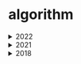 # algorithm
<details markdown="1">
<summary> 2022 </summary>

| | 문제                                                         | 답                                                           | 날짜 |
|---| :----------------------------------------------------------- | ------------------------------------------------------------ | ------------------------------------------------------------ |
|1| 문자 찾기 |[Done](https://github.com/gyoungeunbae/algorithm/blob/master/Answer/Main20221.java) | 2021.12.29|
|2| 대소문자 변환 |[Done](https://github.com/gyoungeunbae/algorithm/blob/master/Answer/2022/Main20222.java) | 2021.12.29|
|3| 문장 속 단어 | | ||
|4| 단어 뒤집기 | | ||
|5| 특정 문자 뒤집기 | | ||
|6| 중복문자제거 | | ||
|7| 회문 문자열 | | ||
|8| 유효한 팰린드롬 | | ||
|9| 숫자만 추출 | | ||
|10| 가장 짧은 문자거리 | | ||
|11| 문자열 압축 | | ||
|12| 암호 | | ||
|13| 큰 수 출력하기 | | ||
|14| 보이는 학생 | | ||
|15| 가위 바위 보 | | ||
|16| 피보나치 수열 | | ||
|17| 소수(에라토스테네스 체) | | ||
|18| 피보나치 수열 | | ||
|19| 뒤집은 소수 | | ||
|20| 피보나치 수열 | | ||
|21| 점수계산 | | ||
|22| 등수구하기 | | ||
|23| 격자판 최대합 | | ||
|24| 봉우리 | | ||
|25| 임시반장 정하기 | | ||
|26| 멘토링 | | ||
|27| 두 배열 합치기 | | ||
|28| 공통원소 구하기 | | ||
|29| 최대 매출 | | ||
</details>
<details markdown="1">
<summary> 2021 </summary>

| | 문제                                                         | 답                                                           |
|---| :----------------------------------------------------------- | ------------------------------------------------------------ |
|1|  [9093 단어 뒤집기](https://www.acmicpc.net/problem/9093)| [Done](https://github.com/gyoungeunbae/algorithm/tree/master/Answer/bj/9093/Main.java)|
|2|  [9012 괄호](https://www.acmicpc.net/problem/9012)|[Done](https://github.com/gyoungeunbae/algorithm/blob/master/Answer/bj/9012/Main.java)|
|3|  [1874 스택 수열](https://www.acmicpc.net/problem/1874) | △ |
|4|  [1406 에디터](https://www.acmicpc.net/problem/1406) | [Done](https://github.com/gyoungeunbae/algorithm/blob/master/Answer/bj/1406/Main.java)|
|5|  [17413 단어뒤집기2](https://www.acmicpc.net/problem/17413) | [Done](https://github.com/gyoungeunbae/algorithm/blob/master/Answer/bj/17413/Main.java)|
|6|  [10799 쇠막대기](https://www.acmicpc.net/problem/10799) | [Done](https://github.com/gyoungeunbae/algorithm/blob/master/Answer/bj/10799/Main.java)|
|7|  [17298 오큰수](https://www.acmicpc.net/problem/17298) | [Done](https://github.com/gyoungeunbae/algorithm/blob/master/Answer/bj/17298/Main.java)|
|8|  [10430 나머지](https://www.acmicpc.net/problem/10430) | [Done](https://github.com/gyoungeunbae/algorithm/blob/master/Answer/bj/10430/Main.java)|
|9|  [2609 최대공약수 최소공배수](https://www.acmicpc.net/problem/2609) | [Done](https://github.com/gyoungeunbae/algorithm/blob/master/Answer/bj/2609/Main.java)|
|10| [1978 소수찾기](https://www.acmicpc.net/problem/1978) | [Done](https://github.com/gyoungeunbae/algorithm/blob/master/Answer/bj/1978/Main.java)|
|11| [1929 소수구하기](https://www.acmicpc.net/problem/1929) | [Done](https://github.com/gyoungeunbae/algorithm/blob/master/Answer/bj/1929/Main.java)|
|12| [6588 골드바흐의 추측](https://www.acmicpc.net/problem/6588) | [Done](https://github.com/gyoungeunbae/algorithm/blob/master/Answer/bj/6588/Main.java)|
|13| [10872 팩토리얼](https://www.acmicpc.net/problem/10872) | [Done](https://github.com/gyoungeunbae/algorithm/blob/master/Answer/bj/10872/Main.java)|
|14| [1676 팩토리얼 0의 개수](https://www.acmicpc.net/problem/1676) | [Done](https://github.com/gyoungeunbae/algorithm/blob/master/Answer/bj/1676/Main.java)|
|15| [2004 조합 0의 개수](https://www.acmicpc.net/problem/2004) | [Done](https://github.com/gyoungeunbae/algorithm/blob/master/Answer/bj/2004/Main.java)|
|16| [9613 GCD 합](https://www.acmicpc.net/problem/9613) | [Done](https://github.com/gyoungeunbae/algorithm/blob/master/Answer/bj/9613/Main.java)|
|17| [17087 숨바꼭질6](https://www.acmicpc.net/problem/17087) | [Done](https://github.com/gyoungeunbae/algorithm/blob/master/Answer/bj/17087/Main.java)|
|18| [1373 2진수 8진수](https://www.acmicpc.net/problem/1373) | [Done](https://github.com/gyoungeunbae/algorithm/blob/master/Answer/bj/1373/Main.java)|
|19| 2진수를 문자열로 변환하기 | [Done](https://github.com/gyoungeunbae/algorithm/blob/master/Answer/Main12.java)
|20| [Shortest distance to every other character from given character](https://www.geeksforgeeks.org/shortest-distance-to-every-other-character-from-given-character/) | [Done](https://github.com/gyoungeunbae/algorithm/blob/master/Answer/Main13.java)
|21| [Extract all integers from string](https://www.geeksforgeeks.org/extract-integers-string-c/) | [Done](https://github.com/gyoungeunbae/algorithm/blob/master/Answer/Main9.java)
|22| 중복 문자열 제거 | [Done](https://github.com/gyoungeunbae/algorithm/blob/master/Answer/RemoveDuplicate.java)
|23| 회문 문자열 | [Done](https://github.com/gyoungeunbae/algorithm/blob/master/Answer/Palindrome.java)
|24| 특정문자열 뒤집기 | [Done](https://github.com/gyoungeunbae/algorithm/blob/master/Answer/ReverseLetters.java)
|25| 문자 찾기 | [Done](https://github.com/gyoungeunbae/algorithm/blob/master/Answer/FindCharacter.java)
|26| 문장 속 단어 | [Done](https://github.com/gyoungeunbae/algorithm/blob/master/Answer/WordInSentence.java)
|27| 대소문자 변환 | [Done](https://github.com/gyoungeunbae/algorithm/blob/master/Answer/UpperCaseLowerCase.java)
|28| 큰 수 출력하기 | [Done](https://github.com/gyoungeunbae/algorithm/blob/master/Answer/BetterThanBefore.java)
|29| 보이는 학생 | [Done](https://github.com/gyoungeunbae/algorithm/blob/master/Answer/Student.java)
|30| 가위바위보 | [Done](https://github.com/gyoungeunbae/algorithm/blob/master/Answer/RockScissor.java)
|31| 뒤집은 소수 | [Done](https://github.com/gyoungeunbae/algorithm/blob/master/Answer/ReversedPrimeNumber.java)
|32| 점수 계산 | [Done](https://github.com/gyoungeunbae/algorithm/blob/master/Answer/Score.java)
|33| 등수 계산 | [Done](https://github.com/gyoungeunbae/algorithm/blob/master/Answer/RankCalculator.java)
|34| 격자 최대합 | [Done](https://github.com/gyoungeunbae/algorithm/blob/master/Answer/MaxNumber.java)
|35| 봉우리 | [Done](https://github.com/gyoungeunbae/algorithm/blob/master/Answer/Peaks.java)
|36| 임시 반장 정하기 | [Done](https://github.com/gyoungeunbae/algorithm/blob/master/Answer/ChairMan.java)
|37| 멘토링 | [Done](https://github.com/gyoungeunbae/algorithm/blob/master/Answer/Mentoring.java)
|38| 두 배열 합치기 | [Done](https://github.com/gyoungeunbae/algorithm/blob/master/Answer/MergeArrays.java)
|39| 최대 매출 | [Done](https://github.com/gyoungeunbae/algorithm/blob/master/Answer/MaxSales.java)
|40| 학급 회장 | [Done](https://github.com/gyoungeunbae/algorithm/blob/master/Answer/PeerLeader.java)
|41| [x만큼 간격이 있는 n개의 숫자](https://programmers.co.kr/learn/courses/30/lessons/12954) | [Done](https://github.com/gyoungeunbae/algorithm/blob/master/Answer/Solution12954.java)
|42| [행렬의 덧셈](https://programmers.co.kr/learn/courses/30/lessons/12950) | [Done](https://github.com/gyoungeunbae/algorithm/blob/master/Answer/Solution12950.java)
|43| [핸드폰 번호 가리기](https://programmers.co.kr/learn/courses/30/lessons/12948) | [Done](https://github.com/gyoungeunbae/algorithm/blob/master/Answer/Solution12948.java)
|44| [하샤드](https://programmers.co.kr/learn/courses/30/lessons/12947) |[Done](https://github.com/gyoungeunbae/algorithm/blob/master/Answer/Solution12947.java)
|45| [평균 구하기](https://programmers.co.kr/learn/courses/30/lessons/12944) |[Done](https://github.com/gyoungeunbae/algorithm/blob/master/Answer/Solution12944.java)
|46| [콜라츠 추측](https://programmers.co.kr/learn/courses/30/lessons/12943) | [Done](https://github.com/gyoungeunbae/algorithm/blob/master/Answer/Solution12943.java)
|47| [짝수와 홀수](https://programmers.co.kr/learn/courses/30/lessons/12937) |[Done](https://github.com/gyoungeunbae/algorithm/blob/master/Answer/Solution12937.java)
---
### SQL 
| | 문제                                                         | 답                                                           |
|---| :----------------------------------------------------------- | ------------------------------------------------------------ |
|1|  [모든 레코드 조회하기](https://programmers.co.kr/learn/courses/30/lessons/59034)| [Done](https://github.com/gyoungeunbae/algorithm/sql/solution1.sql)|
|2|  [역순 정렬하기](https://programmers.co.kr/learn/courses/30/lessons/59035)| [Done](https://github.com/gyoungeunbae/algorithm/sql/solution2.sql)|
|3|  [아픈 동물 찾기](https://programmers.co.kr/learn/courses/30/lessons/59036)| [Done](https://github.com/gyoungeunbae/algorithm/sql/solution3.sql)|
|4|  [어린 동물 찾기](https://programmers.co.kr/learn/courses/30/lessons/59037)| [Done](https://github.com/gyoungeunbae/algorithm/sql/solution4.sql)|
|5|  [동물의 아이디와 이름](https://programmers.co.kr/learn/courses/30/lessons/59403)| [Done](https://github.com/gyoungeunbae/algorithm/sql/solution5.sql)|
|6|  [여러 기준으로 정렬하기](https://programmers.co.kr/learn/courses/30/lessons/59404)| [Done](https://github.com/gyoungeunbae/algorithm/sql/solution6.sql)|
|7|  [상위 n개 레코드](https://programmers.co.kr/learn/courses/30/lessons/59405)| [Done](https://github.com/gyoungeunbae/algorithm/sql/solution7.sql)|

---
</details>

<details markdown="1">
<summary> 2018 </summary>

| 문제                                                         | 답                                                           |
| :----------------------------------------------------------- | ------------------------------------------------------------ |
| [2019-04-15(수) Chocolate-Feast](<https://www.hackerrank.com/challenges/chocolate-feast/forum>) | [완료](<https://github.com/gyoungeunbae/algorithm/blob/master/Answer/ChocolateFeast.java>) |
| [2019-04-10(수) Counting-Valleys](<https://www.hackerrank.com/challenges/counting-valleys/problem>) | [완료](<https://github.com/gyoungeunbae/Daily-algorithm/blob/master/Answer/Counting-Valleys.java>) |
| [2019-04-03(수) Cats and a Mouse](<https://www.hackerrank.com/challenges/cats-and-a-mouse/problem>) | [완료](<https://github.com/gyoungeunbae/Daily-algorithm/blob/master/Answer/CatsandMouse.java>) |
| [2019-04-01(월)Cut the Sticks](<https://www.hackerrank.com/challenges/cut-the-sticks/problem>) | [완료](<https://github.com/gyoungeunbae/Daily-algorithm/blob/master/Answer/CuttheSticks.java>) |
|                                                              |                                                              |
|                                                              |                                                              |
|                                                              |                                                              |
|                                                              |                                                              |
| 2018-10-31(수)  **주어진 두 수의 최대 공약수와 최소 공배수를 구한다** |                                                              |
| 2018-10-29(월)  **주어진 문자열을 int 형으로 변환한다.**     | [완료](https://github.com/gyoungeunbae/Daily-algorithm/blob/master/Answer/StringToInt.java) |
| 2018-10-29(월)  **주어진 문자열을 역순으로 출력한다.**       | [완료](https://github.com/gyoungeunbae/Daily-algorithm/blob/master/Answer/ReverseString.java) |
| 2018-10-29(월)   **주어진 문자열에서 문자열을 구성하고 있는 각각의 문자열들이 고유한지를 판단한다.** | [완료](https://github.com/gyoungeunbae/Daily-algorithm/blob/master/Answer/CharacteristicValue.java) |
| [2018-04-17(화) Extra Long Factorials](https://www.hackerrank.com/challenges/extra-long-factorials/problem) |                                                              |
| [2018-03-02(금) Equalize the Array]( https://www.hackerrank.com/challenges/equality-in-a-array/problem) |                                                              |
| [2018-02-28(수) Viral Advertising](https://www.hackerrank.com/challenges/strange-advertising/problem) |                                                              |
| [2018-02-27(화) Tree: Postorder Traversal](https://www.hackerrank.com/challenges/tree-postorder-traversal/problem) |                                                              |
| [2018-02-26(월) Breaking the Records](https://www.hackerrank.com/challenges/breaking-best-and-worst-records/problem) |                                                              |
| [2018-02-21(수) Encryption](https://www.hackerrank.com/challenges/encryption/problem) |                                                              |
| [2018-02-19(월) Journey to the Moon](https://www.hackerrank.com/challenges/journey-to-the-moon/problem) |                                                              |
| [2018-02-14(수) Beautiful Days at the Moview](https://www.hackerrank.com/challenges/beautiful-days-at-the-movies/problem) | 진행                                                         |
| [2018-02-13(화) Tree: Preorder Traversal](https://www.hackerrank.com/challenges/tree-preorder-traversal/problem) |                                                              |
| [2018-02-12(월) Electronics Shop](https://www.hackerrank.com/challenges/electronics-shop/problem) | [완료](https://github.com/gyoungeunbae/Daily-algorithm/blob/master/Answer/ElectronicsShop.java) |
| [2018-02-07(수) Flipping the Matrix](https://www.hackerrank.com/challenges/flipping-the-matrix/problem) |                                                              |
| [2018-02-05(월) Tower Breakers](https://www.hackerrank.com/challenges/tower-breakers-1/problem) |                                                              |
| [2018-02-02(금) Even Tree](https://www.hackerrank.com/challenges/even-tree/problem) |                                                              |
| [2018-02-01(목) Drawing Book](https://www.hackerrank.com/challenges/drawing-book/problem) |                                                              |
| [2018-01-31(수) Find Digits](https://www.hackerrank.com/challenges/find-digits/problem) |                                                              |
| [2018-01-30(화) camelcase](https://www.hackerrank.com/challenges/camelcase/problem) |                                                              |
| [2018-01-29(월)Sherlock and the valid String](https://www.hackerrank.com/challenges/sherlock-and-valid-string/problem) | [완료](https://github.com/gyoungeunbae/Daily-algorithm/blob/master/Answer/SherlockandtheValidString.java) |
| [2018-01-26(금)Manasa and Stones](https://www.hackerrank.com/challenges/manasa-and-stones/problem) |                                                              |
| [2018-01-25(목)Lisa’s Workbook](https://www.hackerrank.com/challenges/lisa-workbook/problem) |                                                              |
| [2018-01-24(수)Fibonacci Modified](https://www.hackerrank.com/challenges/fibonacci-modified/problem) |                                                              |
| [2018-01-23(화)Greedy Florist](https://www.hackerrank.com/challenges/greedy-florist/problem) |                                                              |
| [2018-01-22(월)Pairs](https://www.hackerrank.com/challenges/pairs/problem) |                                                              |
| [2018-01-19(금)Migratory Birds](https://www.hackerrank.com/challenges/migratory-birds/problem) | [완료](https://github.com/gyoungeunbae/Daily-algorithm/blob/master/Answer/MigotoryBirds.java) |
| [2018-01-18(목) Kangaroo](https://www.hackerrank.com/challenges/kangaroo/problem) | [완료](https://github.com/gyoungeunbae/Daily-algorithm/blob/master/Answer/Kangaroo.java) |
| [2018-01-17(수)Angry Professor](https://www.hackerrank.com/challenges/angry-professor/problem) | [완료](https://github.com/gyoungeunbae/Daily-algorithm/blob/master/Answer/Angry>Professor.java) |
| [2018-01-16(화)Birthday Cake Candles](https://www.hackerrank.com/challenges/birthday-cake-candles/problem) | [완료](https://github.com/gyoungeunbae/Daily-algorithm/blob/master/Answer/BirthdayCakeCandle.java) |
| [2018-01-15(월)Apple and Orange](https://www.hackerrank.com/challenges/apple-and-orange/problem) | [완료](https://github.com/gyoungeunbae/Daily-algorithm/blob/master/Answer/AppleAndOrange.java) |
| [2018-01-12(금)maximum-draws](https://www.hackerrank.com/challenges/maximum-draws/problem) |                                                              |
| [2018-01-11(목)Restaurant](https://www.hackerrank.com/challenges/restaurant/problem) |                                                              |
| [2018-01-10(수)Shelock and array](https://www.hackerrank.com/challenges/sherlock-and-array/forum) | 진행중                                                       |
| [2018-01-09(화)Permuting Two Arrays](https://www.hackerrank.com/challenges/two-arrays/problem) | [완료](https://github.com/gyoungeunbae/Daily-algorithm/blob/master/Answer/PermutingTwoArrays.java) |
| [2018-01-08(월)The Great XOR](https://www.hackerrank.com/challenges/the-great-xor/problem) | [완료](https://github.com/gyoungeunbae/Daily-algorithm/blob/master/Answer/TheGreatXOR.java) |
| [2018-01-05(금) Army Game](https://www.hackerrank.com/challenges/game-with-cells/problem) |                                                              |
| [2018-01-04(목)The Full Counting Sort](https://www.hackerrank.com/challenges/countingsort4/problem) |                                                              |
| [2018-01-03(수)Utopian Tree](https://www.hackerrank.com/challenges/utopian-tree/problem) | [완료](https://github.com/gyoungeunbae/Daily-algorithm/blob/master/Answer/UtopianTree.java) |
| [2018-01-02(화)Maximizing XOR](https://www.hackerrank.com/challenges/maximizing-xor/problem) | [완료](https://github.com/gyoungeunbae/Daily-algorithm/blob/master/Answer/Maximizing-Xor.java) |

</details>
